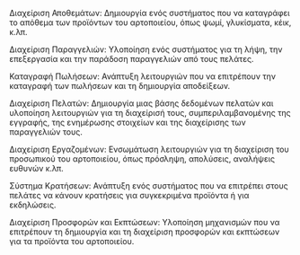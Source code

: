 Διαχείριση Αποθεμάτων: Δημιουργία ενός συστήματος που να καταγράφει το απόθεμα των προϊόντων του αρτοποιείου, όπως ψωμί, γλυκίσματα, κέικ, κ.λπ.

Διαχείριση Παραγγελιών: Υλοποίηση ενός συστήματος για τη λήψη, την επεξεργασία και την παράδοση παραγγελιών από τους πελάτες.

Καταγραφή Πωλήσεων: Ανάπτυξη λειτουργιών που να επιτρέπουν την καταγραφή των πωλήσεων και τη δημιουργία αποδείξεων.

Διαχείριση Πελατών: Δημιουργία μιας βάσης δεδομένων πελατών και υλοποίηση λειτουργιών για τη διαχείρισή τους, συμπεριλαμβανομένης της εγγραφής, της ενημέρωσης στοιχείων και της διαχείρισης των παραγγελιών τους.

Διαχείριση Εργαζομένων: Ενσωμάτωση λειτουργιών για τη διαχείριση του προσωπικού του αρτοποιείου, όπως πρόσληψη, απολύσεις, αναλήψεις ευθυνών κ.λπ.

Σύστημα Κρατήσεων: Ανάπτυξη ενός συστήματος που να επιτρέπει στους πελάτες να κάνουν κρατήσεις για συγκεκριμένα προϊόντα ή για εκδηλώσεις.

Διαχείριση Προσφορών και Εκπτώσεων: Υλοποίηση μηχανισμών που να επιτρέπουν τη δημιουργία και τη διαχείριση προσφορών και εκπτώσεων για τα προϊόντα του αρτοποιείου.
